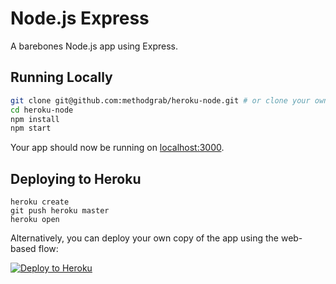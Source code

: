 # Node.js Express
A barebones Node.js app using Express.


## Running Locally

```sh
git clone git@github.com:methodgrab/heroku-node.git # or clone your own fork
cd heroku-node
npm install
npm start
```

Your app should now be running on [localhost:3000](http://localhost:3000/).


## Deploying to Heroku

```
heroku create
git push heroku master
heroku open
```

Alternatively, you can deploy your own copy of the app using the web-based flow:

[![Deploy to Heroku](https://www.herokucdn.com/deploy/button.png)](https://heroku.com/deploy)
